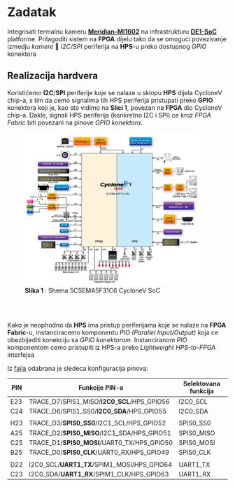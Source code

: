 # Zadatak
Integrisati termalnu kameru [**Meridian-MI1602**](https://www.meridianinno.com/products) na infrastrukturu [**DE1-SoC**](https://www.terasic.com.tw/cgi-bin/page/archive.pl?Language=English&No=836) platforme.
Prilagoditi sistem na **FPGA** dijelu tako da se omogući povezivanje izmedju *kamere* 🔄 *I2C/SPI* periferija na **HPS**-u preko dostupnog *GPIO* konektora

## Realizacija hardvera
Koristićemo **I2C**/**SPI** periferije koje se nalaze u sklopu **HPS** dijela CycloneV chip-a, s tim da cemo signalima tih HPS periferija pristupati preko **GPIO** konektora koji je, kao sto vidimo na **Slici 1**,
povezan na **FPGA** dio CycloneV chip-a. Dakle, signali HPS periferija (konkretno I2C i SPI) ce kroz *FPGA Fabric* biti povezani na pinove *GPIO konektora*.

<figure style="text-align: left;">
  <img src="/docs/5CSEMA5F31C6_shema.jpg" alt="Description" width="400" height="350"/>
  <figcaption> <b>Slika 1 </b>: Shema 5CSEMA5F31C6 CycloneV SoC</figcaption>
</figure> </br></br>


Kako je neophodno da **HPS** ima pristup periferijama koje se nalaze na **FPGA Fabric**-u, instanciracemo komponentu *PIO (Parallel Input/Output)* koja ce obezbijediti konekciju sa *GPIO konektorom*.
Instanciranom *PIO* komponentom cemo pristupiti iz HPS-a preko *Lightweight HPS-to-FPGA* interfejsa

Iz [fajla](docs/DE1-SoC_schematic.pdf) odabrana je sledeca konfiguracija pinova:

|   PIN   |               Funkcije PIN-a                   |    Selektovana funkcija   |
|---------|------------------------------------------------|---------------------------|
|   E23   |   TRACE_D7/SPIS1_MISO/**I2C0_SCL**/HPS_GPIO56  |       I2C0_SCL            |
|   C24   |   TRACE_D6/SPIS1_SS0/**I2C0_SDA**/HPS_GPIO55   |       I2C0_SDA            |
|         |                                                |                           |
|   H23   |   TRACE_D3/**SPIS0_SS0**/I2C1_SCL/HPS_GPIO52   |       SPIS0_SS0           |
|   A25   |   TRACE_D2/**SPIS0_MISO**/I2C1_SDA/HPS_GPIO51  |       SPIS0_MISO          |
|   C25   |   TRACE_D1/**SPIS0_MOSI**/UART0_TX/HPS_GPIO50  |       SPIS0_MOSI          |
|   B25   |   TRACE_D0/**SPIS0_CLK**/UART0_RX/HPS_GPIO49   |       SPIS0_CLK           |
|         |                                                |                           |
|   D22   |   I2C0_SCL/**UART1_TX**/SPIM1_MOSI/HPS_GPIO64  |       UART1_TX            |
|   C23   |   I2C0_SDA/**UART1_RX**/SPIM1_CLK/HPS_GPIO63   |       UART1_RX            |














